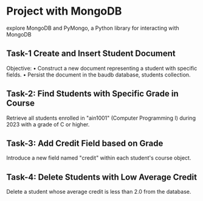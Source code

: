 # Project with MongoDB
explore MongoDB and PyMongo, a Python library for interacting with MongoDB

## Task-1 Create and Insert Student Document
Objective:
• Construct a new document representing a student with specific fields.
• Persist the document in the baudb database, students collection.

## Task-2: Find Students with Specific Grade in Course
Retrieve all students enrolled in "ain1001" (Computer Programming I) during 2023 with a grade of C or higher. 

## Task-3: Add Credit Field based on Grade
Introduce a new field named "credit" within each student's course object.

## Task-4: Delete Students with Low Average Credit
Delete a student whose average credit is less than 2.0 from the database.
